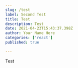 ```yaml
---
slug: /test
label: Second Test
title: Test
description: Test
date: 2021-04-23T15:43:37.398Z
author: Your Name Here
categories: ['react']
published: true

---
```

Test
